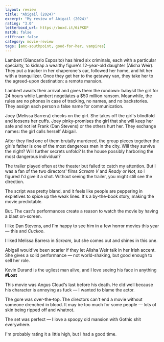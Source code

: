 ```yaml
---
layout: review
title: "Abigail (2024)"
excerpt: "My review of Abigail (2024)"
rating: "3.0"
letterboxd_url: https://boxd.it/6iPKDP
mst3k: false
rifftrax: false
category: movie-review
tags: [amc-southpoint, good-for-her, vampires]
---
```


Lambert (Giancarlo Esposito) has hired six criminals, each with a particular specialty, to kidnap a wealthy figure's 12-year-old daughter (Alisha Weir). They put a tracker in her chaperone's car, followed her home, and hit her with a tranquilizer. Once they get her to the getaway van, they take her to the agreed-upon destination: a remote mansion.

Lambert awaits their arrival and gives them the rundown: babysit the girl for 24 hours while Lambert negotiates a $50 million ransom. Meanwhile, the rules are no phones in case of tracking, no names, and no backstories. They assign each person a false name for communication.

Joey (Melissa Barrera) checks on the girl. She takes off the girl's blindfold and loosens her cuffs. Joey pinky-promises the girl that she will keep her safe and not let Frank (Dan Stevens) or the others hurt her. They exchange names: the girl calls herself Abigail.

After they find one of them brutally murdered, the group pieces together the girl's father is one of the most dangerous men in the city. Will they survive the night? Will further secrets unfold? Is the house possibly harboring the most dangerous individual?

The trailer played often at the theater but failed to catch my attention. But I was a fan of the two directors' films <i>Scream V</i> and <i>Ready or Not</i>, so I figured I'd give it a shot. Without seeing the trailer, you might still see the direction.

The script was pretty bland, and it feels like people are peppering in expletives to spice up the weak lines. It's a by-the-book story, making the movie predictable.

But. The cast's performances create a reason to watch the movie by having a blast on-screen.

I like Dan Stevens, and I'm happy to see him in a few horror movies this year — this and <i>Cuckoo</i>.

I liked Melissa Barrera in <i>Scream</i>, but she comes out and shines in this one.

Abigail would've been scarier if they let Alisha Weir talk in her Irish accent. She gives a solid performance — not world-shaking, but good enough to sell her role.

Kevin Durand is the ugliest man alive, and I love seeing his face in anything <b>#Lost</b>

This movie was Angus Cloud's last before his death. He did well because his character is annoying as fuck — I wanted to blame the actor.

The gore was over-the-top. The directors can't end a movie without someone drenched in blood. It may be too much for some people — lots of skin being ripped off and whatnot.

The set was perfect — I love a spoopy old mansion with Gothic shit everywhere.

I'm probably rating it a little high, but I had a good time.
